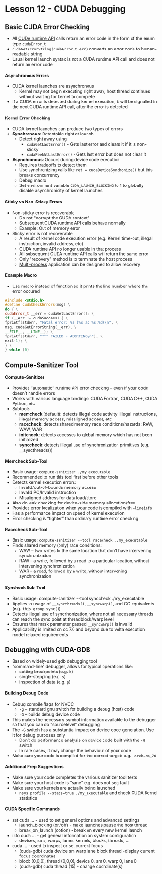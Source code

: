 # Lesson 12 - CUDA Debugging

## Basic CUDA Error Checking
- All [CUDA runtime API](https://docs.nvidia.com/cuda/cuda-runtime-api/index.html) calls return an error code in the form of the enum type `cudaError_t`
- `cudaGetErrorString(cudaError_t err)` converts an error code to human-readable string
- Usual kernel launch syntax is not a CUDA runtime API call and does not return an error code

#### Asynchronous Errors
- CUDA kernel launches are asynchronous
  - Kernel may not begin executing right away, host thread continues without waiting for kernel to complete
- If a CUDA error is detected during kernel execution, it will be signalled in the next CUDA runtime API call, after the error is detected

#### Kernel Error Checking
- CUDA kernel launches can produce two types of errors
- **Synchronous**: Detectable right at launch
  - Detect right away using
    - `cudaGetLastError()` - Gets last error and clears it if it is non-sticky
    - `cudaPeekAtLastError()` - Gets last error but does not clear it
- **Asynchronous**: Occurs during device code execution
  - Requires tradeoffs to detect them
  - Use synchronizing calls like `ret = cudaDeviceSynchonize()` but this breaks concurrency
  - Debug macro
  - Set environment variable `CUDA_LAUNCH_BLOCKING` to 1 to globally disable asynchronicity of kernel launches

#### Sticky vs Non-Sticky Errors
- Non-sticky error is recoverable
  - Do not "corrupt the CUDA context"
  - Subsequent CUDA runtime API calls behave normally
  - Example: Out of memory error
- Sticky error is not recoverable
  - A result of kernel code execution error (e.g. Kernel time-out, illegal instruction, invalid address, etc)
  - CUDA runtime API no longer usable in that process
  - All subsequent CUDA runtime API calls will return the same error
  - Only "recovery" method is to terminate the host process
  - [Multi-process](https://stackoverflow.com/questions/56329377/reset-cuda-context-after-exception) application can be designed to allow recovery

#### Example Macro
- Use macro instead of function so it prints the line number where the error occured

```c++
#include <stdio.h>
#define cudaCheckErrors(msg) \
do { \
cudaError_t __err = cudaGetLastError(); \
if (__err != cudaSuccess) { \
fprintf(stderr, "Fatal error: %s (%s at %s:%d)\n", \
msg, cudaGetErrorString(__err), \
__FILE__, __LINE__); \
fprintf(stderr, "*** FAILED - ABORTING\n"); \
exit(1); \
} \
} while (0)
```

## Compute-Sanitizer Tool

#### Compute-Sanitizer
- Provides “automatic” runtime API error checking – even if your code doesn’t handle errors
- Works with various language bindings: CUDA Fortran, CUDA C++, CUDA Python, etc
- Subtools
  - **memcheck** (default): detects illegal code activity: illegal instructions, illegal memory access, misaligned access, etc
  - **racecheck**: detects shared memory race conditions/hazards: RAW, WAW, WAR
  - **initcheck**: detects accesses to global memory which has not been initialized
  - **synccheck**: detects illegal use of synchronization primitives (e.g. __syncthreads())

#### Memcheck Sub-Tool
- Basic usage: `compute-sanitizer ./my_executable`
- Recommended to run this tool first before other tools
- Detects kernel execution errors:
  - Invalid/out-of-bounds memory access
  - Invalid PC/Invalid instruction
  - Misaligned address for data load/store
- Also do leak checking for device-side memory allocation/free
- Provides error localization when your code is compiled with `–lineinfo`
- Has a performance impact on speed of kernel execution
- Error checking is “tighter” than ordinary runtime error checking

#### Racecheck Sub-Tool
- Basic usage: `compute-sanitizer --tool racecheck ./my_executable`
- Finds shared memory (only) race conditions:
  - WAW – two writes to the same location that don’t have intervening synchronization
  - RAW – a write, followed by a read to a particular location, without intervening synchronization
  - WAR – a read, followed by a write, without intervening synchronization

#### Syncheck Sub-Tool
-  Basic usage: compute-sanitizer --tool synccheck ./my_executable
- Applies to usage of `__syncthreads()`, `__syncwarp()`, and CG equivalents (e.g. `this_group.sync()`)
- Detects illegal use of syncrhonization, where not all necessary threads can reach the sync point at threadblock/warp level
- Ensures that mask parameter passed `__syncwarp()` is invalid
- Applicability is limited on cc 7.0 and beyond due to volta execution model relaxed requirements

## Debugging with CUDA-GDB
- Based on widely-used gdb debugging tool
- “command-line” debugger, allows for typical operations like:
  - setting breakpoints (e.g. `b`)
  - single-stepping (e.g. `s`)
  - inspection of data (e.g. `p`)

#### Building Debug Code
- Debug compile flags for NVCC
  - `-g` – standard gnu switch for building a debug (host) code
  - `-G` – builds debug device code
- This makes the necessary symbol information available to the debugger so that you can do “sourcelevel” debugging
- The `-G` switch has a substantial impact on device code generation. Use it for debug purposes only
  - Don’t do performance analysis on device code built with the `-G` switch
  - In rare cases, it may change the behaviour of your code
- Make sure your code is compiled for the correct target: e.g. `-arch=sm_70`

#### Additional Prep Suggestions
- Make sure your code completes the various sanitizer tool tests
- Make sure your host code is “sane” e.g. does not seg fault
- Make sure your kernels are actually being launched
  - `nsys profile --stats=true ./my_executable` and check CUDA Kernel statistics

#### CUDA Specific Commands
- set cuda … - used to set general options and advanced settings
  - launch_blocking (on/off) - make launches pause the host thread
  - break_on_launch (option) - break on every new kernel launch
- info cuda … - get general information on system configuration
  - devices, sms, warps, lanes, kernels, blocks, threads, …
- cuda … - used to inspect or set current focus
  - (cuda-gdb) cuda device sm warp lane block thread -display current focus coordinates
  - block (0,0,0), thread (0,0,0), device 0, sm 0, warp 0, lane 0
  - (cuda-gdb) cuda thread (15) - change coordinate(s)
